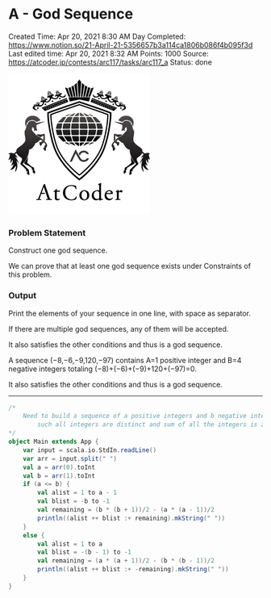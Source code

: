 # A - God Sequence

Created Time: Apr 20, 2021 8:30 AM
Day Completed: https://www.notion.so/21-April-21-5356657b3a114ca1806b086f4b095f3d
Last edited time: Apr 20, 2021 8:32 AM
Points: 1000
Source: https://atcoder.jp/contests/arc117/tasks/arc117_a
Status: done

![atcoder.png](problems/A%20-%20God%20Sequence%20bbe3246425c348a0b5cd32262800feae/atcoder.png)

### Problem Statement

Construct one god sequence.

We can prove that at least one god sequence exists under Constraints of this problem.

### Output

Print the elements of your sequence in one line, with space as separator.

If there are multiple god sequences, any of them will be accepted.

It also satisfies the other conditions and thus is a god sequence.

A sequence (−8,−6,−9,120,−97) contains A=1 positive integer and B=4 negative integers totaling (−8)+(−6)+(−9)+120+(−97)=0.

It also satisfies the other conditions and thus is a god sequence.

---

```scala
/*
    Need to build a sequence of a positive integers and b negative integers 
		such all integers are distinct and sum of all the integers is zero.
*/
object Main extends App {
    var input = scala.io.StdIn.readLine()
    var arr = input.split(" ")
    val a = arr(0).toInt
    val b = arr(1).toInt
    if (a <= b) {
        val alist = 1 to a - 1
        val blist = -b to -1
        val remaining = (b * (b + 1))/2 - (a * (a - 1))/2
        println((alist ++ blist :+ remaining).mkString(" "))
    }
    else {
        val alist = 1 to a
        val blist = -(b - 1) to -1
        val remaining = (a * (a + 1))/2 - (b * (b - 1))/2
        println((alist ++ blist :+ -remaining).mkString(" "))
    }
}
```